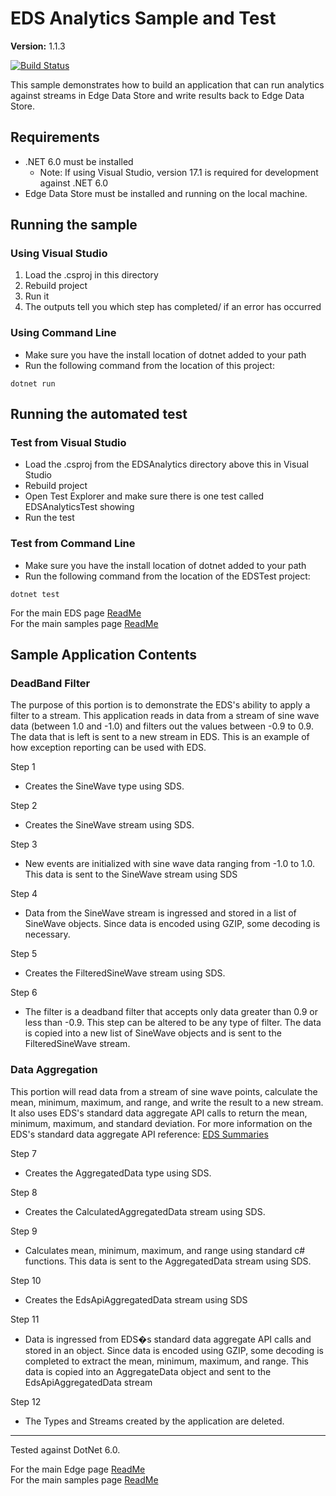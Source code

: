 # EDS Analytics Sample and Test

**Version:** 1.1.3

[![Build Status](https://dev.azure.com/osieng/engineering/_apis/build/status/product-readiness/Edge/aveva.sample-eds-eds_analytics-dotnet?branchName=main)](https://dev.azure.com/osieng/engineering/_build/latest?definitionId=2642&branchName=main)

This sample demonstrates how to build an application that can run analytics against streams in Edge Data Store and write results back to Edge Data Store.

## Requirements

- .NET 6.0 must be installed
  - Note: If using Visual Studio, version 17.1 is required for development against .NET 6.0
- Edge Data Store must be installed and running on the local machine.

## Running the sample

### Using Visual Studio

1. Load the .csproj in this directory
1. Rebuild project
1. Run it
1. The outputs tell you which step has completed/ if an error has occurred

### Using Command Line

- Make sure you have the install location of dotnet added to your path
- Run the following command from the location of this project:

```shell
dotnet run
```

## Running the automated test

### Test from Visual Studio

- Load the .csproj from the EDSAnalytics directory above this in Visual Studio
- Rebuild project
- Open Test Explorer and make sure there is one test called EDSAnalyticsTest showing
- Run the test

### Test from Command Line

- Make sure you have the install location of dotnet added to your path
- Run the following command from the location of the EDSTest project:

```shell
dotnet test
```

For the main EDS page [ReadMe](https://osisoft.github.io/Edge-Data-Store-Docs/V1/)  
For the main samples page [ReadMe](https://github.com/osisoft/OSI-Samples)

## Sample Application Contents

### DeadBand Filter

The purpose of this portion is to demonstrate the EDS's ability to apply a filter to a stream. This application reads in data from a stream of sine wave data (between 1.0 and -1.0)
and filters out the values between -0.9 to 0.9. The data that is left is sent to a new stream in EDS. This is an example of how exception reporting can be used with EDS.

Step 1

- Creates the SineWave type using SDS.

Step 2

- Creates the SineWave stream using SDS.

Step 3

- New events are initialized with sine wave data ranging from -1.0 to 1.0. This data is sent to the SineWave stream using SDS

Step 4

- Data from the SineWave stream is ingressed and stored in a list of SineWave objects. Since data is encoded using GZIP, some decoding is necessary.

Step 5

- Creates the FilteredSineWave stream using SDS.

Step 6

- The filter is a deadband filter that accepts only data greater than 0.9 or less than -0.9. This step can be altered to be any type of filter.
  The data is copied into a new list of SineWave objects and is sent to the FilteredSineWave stream.

### Data Aggregation

This portion will read data from a stream of sine wave points, calculate the mean, minimum, maximum, and range, and write the result to a new stream.
It also uses EDS's standard data aggregate API calls to return the mean, minimum, maximum, and standard deviation. For more information on the EDS's standard data aggregate API reference: [EDS Summaries](https://osisoft.github.io/Edge-Data-Store-Docs/V1/SDS/Read%20data/Reading_Data_API_1-0.html#get-summaries)

Step 7

- Creates the AggregatedData type using SDS.

Step 8

- Creates the CalculatedAggregatedData stream using SDS.

Step 9

- Calculates mean, minimum, maximum, and range using standard c# functions. This data is sent to the AggregatedData stream using SDS.

Step 10

- Creates the EdsApiAggregatedData stream using SDS

Step 11

- Data is ingressed from EDS�s standard data aggregate API calls and stored in an object. Since data is encoded using GZIP, some decoding is completed to extract the mean, minimum, maximum, and range. This data is copied into an AggregateData object and sent to the EdsApiAggregatedData stream

Step 12

- The Types and Streams created by the application are deleted.

---

Tested against DotNet 6.0.

For the main Edge page [ReadMe](https://github.com/osisoft/OSI-Samples-Edge)  
For the main samples page [ReadMe](https://github.com/osisoft/OSI-Samples)
